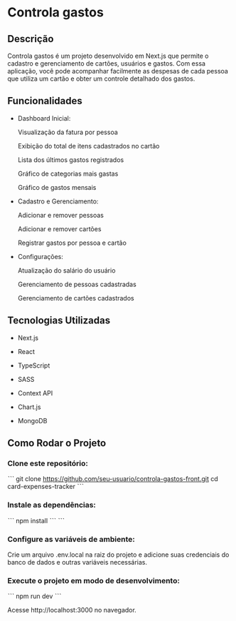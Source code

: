# Controla gastos

## Descrição

Controla gastos é um projeto desenvolvido em Next.js que permite o cadastro e gerenciamento de cartões, usuários e gastos. Com essa aplicação, você pode acompanhar facilmente as despesas de cada pessoa que utiliza um cartão e obter um controle detalhado dos gastos.

## Funcionalidades

* Dashboard Inicial:

  Visualização da fatura por pessoa

  Exibição do total de itens cadastrados no cartão

  Lista dos últimos gastos registrados

  Gráfico de categorias mais gastas

  Gráfico de gastos mensais

* Cadastro e Gerenciamento:

  Adicionar e remover pessoas

  Adicionar e remover cartões

  Registrar gastos por pessoa e cartão

* Configurações:

  Atualização do salário do usuário

  Gerenciamento de pessoas cadastradas

  Gerenciamento de cartões cadastrados

## Tecnologias Utilizadas

  * Next.js

  * React

  * TypeScript

  * SASS

  * Context API

  * Chart.js

  * MongoDB

## Como Rodar o Projeto

### Clone este repositório:

ˋˋˋ
git clone https://github.com/seu-usuario/controla-gastos-front.git
cd card-expenses-tracker
ˋˋˋ

### Instale as dependências:
ˋˋˋ
npm install
ˋˋˋ
ˋˋˋ

### Configure as variáveis de ambiente:
Crie um arquivo .env.local na raiz do projeto e adicione suas credenciais do banco de dados e outras variáveis necessárias.

### Execute o projeto em modo de desenvolvimento:
ˋˋˋ
npm run dev
ˋˋˋ

Acesse http://localhost:3000 no navegador.
